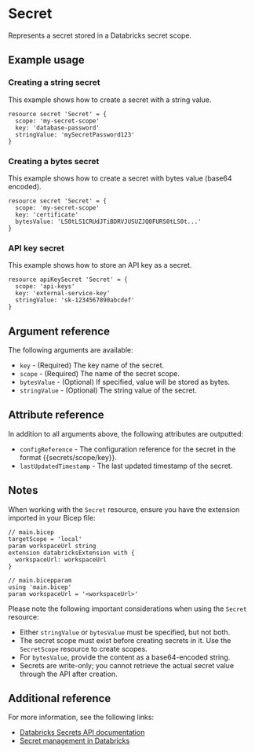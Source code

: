 ﻿---
category: "Workspace"
---

# Secret

Represents a secret stored in a Databricks secret scope.

## Example usage

### Creating a string secret

This example shows how to create a secret with a string value.

```bicep
resource secret 'Secret' = {
  scope: 'my-secret-scope'
  key: 'database-password'
  stringValue: 'mySecretPassword123'
}
```

### Creating a bytes secret

This example shows how to create a secret with bytes value (base64 encoded).

```bicep
resource secret 'Secret' = {
  scope: 'my-secret-scope'
  key: 'certificate'
  bytesValue: 'LS0tLS1CRUdJTiBDRVJUSUZJQ0FURS0tLS0t...'
}
```

### API key secret

This example shows how to store an API key as a secret.

```bicep
resource apiKeySecret 'Secret' = {
  scope: 'api-keys'
  key: 'external-service-key'
  stringValue: 'sk-1234567890abcdef'
}
```

## Argument reference

The following arguments are available:

- `key` - (Required) The key name of the secret.
- `scope` - (Required) The name of the secret scope.
- `bytesValue` - (Optional) If specified, value will be stored as bytes.
- `stringValue` - (Optional) The string value of the secret.

## Attribute reference

In addition to all arguments above, the following attributes are outputted:

- `configReference` - The configuration reference for the secret in the format {{secrets/scope/key}}.
- `lastUpdatedTimestamp` - The last updated timestamp of the secret.

## Notes

When working with the `Secret` resource, ensure you have the extension imported in your Bicep file:

```bicep
// main.bicep
targetScope = 'local'
param workspaceUrl string
extension databricksExtension with {
  workspaceUrl: workspaceUrl
}

// main.bicepparam
using 'main.bicep'
param workspaceUrl = '<workspaceUrl>'
```

Please note the following important considerations when using the `Secret` resource:

- Either `stringValue` or `bytesValue` must be specified, but not both.
- The secret scope must exist before creating secrets in it. Use the `SecretScope` resource to create scopes.
- For `bytesValue`, provide the content as a base64-encoded string.
- Secrets are write-only; you cannot retrieve the actual secret value through the API after creation.

## Additional reference

For more information, see the following links:

- [Databricks Secrets API documentation][00]
- [Secret management in Databricks][01]

<!-- Link reference definitions -->
[00]: https://docs.databricks.com/api/azure/workspace/secrets/putsecret
[01]: https://docs.databricks.com/security/secrets/index.html

